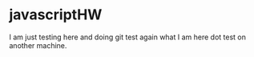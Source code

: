 # javascriptHW
I am just testing here
and doing git test again
what I am here dot test on another machine.